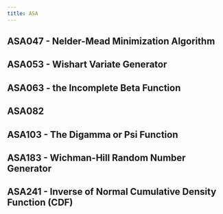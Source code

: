 ```yaml
---
title: ASA
---
```


## ASA047 - Nelder-Mead Minimization Algorithm

## ASA053 - Wishart Variate Generator

## ASA063 - the Incomplete Beta Function

## ASA082

## ASA103 - The Digamma or Psi Function

## ASA183 - Wichman-Hill Random Number Generator

## ASA241 - Inverse of Normal Cumulative Density Function (CDF)
